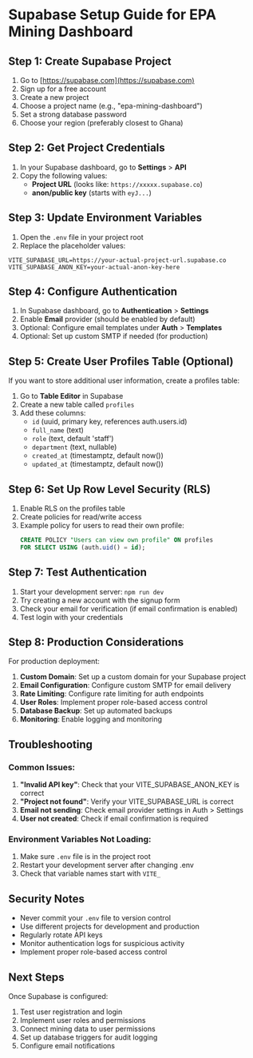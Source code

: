 # Supabase Setup Guide for EPA Mining Dashboard

## Step 1: Create Supabase Project

1. Go to [https://supabase.com](https://supabase.com)
2. Sign up for a free account
3. Create a new project
4. Choose a project name (e.g., "epa-mining-dashboard")
5. Set a strong database password
6. Choose your region (preferably closest to Ghana)

## Step 2: Get Project Credentials

1. In your Supabase dashboard, go to **Settings** > **API**
2. Copy the following values:
   - **Project URL** (looks like: `https://xxxxx.supabase.co`)
   - **anon/public key** (starts with `eyJ...`)

## Step 3: Update Environment Variables

1. Open the `.env` file in your project root
2. Replace the placeholder values:

```env
VITE_SUPABASE_URL=https://your-actual-project-url.supabase.co
VITE_SUPABASE_ANON_KEY=your-actual-anon-key-here
```

## Step 4: Configure Authentication

1. In Supabase dashboard, go to **Authentication** > **Settings**
2. Enable **Email** provider (should be enabled by default)
3. Optional: Configure email templates under **Auth** > **Templates**
4. Optional: Set up custom SMTP if needed (for production)

## Step 5: Create User Profiles Table (Optional)

If you want to store additional user information, create a profiles table:

1. Go to **Table Editor** in Supabase
2. Create a new table called `profiles`
3. Add these columns:
   - `id` (uuid, primary key, references auth.users.id)
   - `full_name` (text)
   - `role` (text, default 'staff')
   - `department` (text, nullable)
   - `created_at` (timestamptz, default now())
   - `updated_at` (timestamptz, default now())

## Step 6: Set Up Row Level Security (RLS)

1. Enable RLS on the profiles table
2. Create policies for read/write access
3. Example policy for users to read their own profile:
   ```sql
   CREATE POLICY "Users can view own profile" ON profiles
   FOR SELECT USING (auth.uid() = id);
   ```

## Step 7: Test Authentication

1. Start your development server: `npm run dev`
2. Try creating a new account with the signup form
3. Check your email for verification (if email confirmation is enabled)
4. Test login with your credentials

## Step 8: Production Considerations

For production deployment:

1. **Custom Domain**: Set up a custom domain for your Supabase project
2. **Email Configuration**: Configure custom SMTP for email delivery
3. **Rate Limiting**: Configure rate limiting for auth endpoints
4. **User Roles**: Implement proper role-based access control
5. **Database Backup**: Set up automated backups
6. **Monitoring**: Enable logging and monitoring

## Troubleshooting

### Common Issues:

1. **"Invalid API key"**: Check that your VITE_SUPABASE_ANON_KEY is correct
2. **"Project not found"**: Verify your VITE_SUPABASE_URL is correct
3. **Email not sending**: Check email provider settings in Auth > Settings
4. **User not created**: Check if email confirmation is required

### Environment Variables Not Loading:

1. Make sure `.env` file is in the project root
2. Restart your development server after changing .env
3. Check that variable names start with `VITE_`

## Security Notes

- Never commit your `.env` file to version control
- Use different projects for development and production
- Regularly rotate API keys
- Monitor authentication logs for suspicious activity
- Implement proper role-based access control

## Next Steps

Once Supabase is configured:

1. Test user registration and login
2. Implement user roles and permissions
3. Connect mining data to user permissions
4. Set up database triggers for audit logging
5. Configure email notifications

